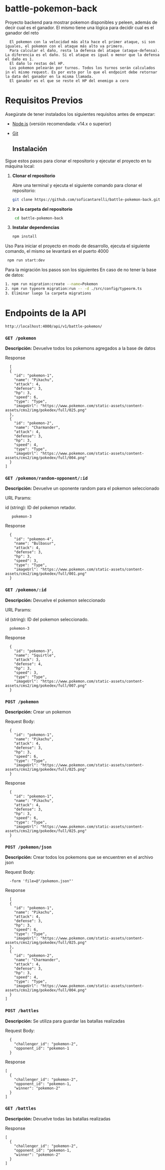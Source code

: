 # battle-pokemon-back

Proyecto backend para mostrar pokemon disponibles y peleen, además de decir cual es el ganador.
El mismo tiene una lógica para decidir cual es el ganador del reto
```
  El pokemon con la velocidad más alta hace el primer ataque, si son iguales, el pokemon con el ataque más alto va primero.
  Para calcular el daño, resta la defensa del ataque (ataque-defensa). La diferencia es el daño. Si el ataque es igual o menor que la defensa el daño es 1.
  El daño lo restas del HP.
  Los pokemon pelearán por turnos. Todos los turnos serán calculados in el mismo request. Es por esto por lo que el endpoint debe retornar la data del ganador en la misma llamada.
  El ganador es el que se reste el HP del enemigo a cero
```

# Requisitos Previos

Asegúrate de tener instalados los siguientes requisitos antes de empezar:

- [Node.js](https://nodejs.org/) (versión recomendada: v14.x o superior)
- [Git](https://git-scm.com/)

  ## Instalación

Sigue estos pasos para clonar el repositorio y ejecutar el proyecto en tu máquina local:

1. **Clonar el repositorio**

   Abre una terminal y ejecuta el siguiente comando para clonar el repositorio:

   ```bash
   git clone https://github.com/soficantarelli/battle-pokemon-back.git

2. **Ir a la carpeta del repositorio**

   ```bash
    cd battle-pokemon-back

3. **Instalar dependencias**

    ```bash
    npm install


Uso
Para iniciar el proyecto en modo de desarrollo, ejecuta el siguiente comando, el mismo se levantará en el puerto 4000
    
   ```bash
    npm run start:dev
   ````

Para la migración los pasos son los siguientes
En caso de no tener la base de datos:
```bash
1. npm run migration:create --name=Pokemon
2. npm run typeorm migration:run -- -d ./src/config/typeorm.ts
3. Eliminar luego la carpeta migrations
````

# Endpoints de la API
  ```
  http://localhost:4000/api/v1/battle-pokemon/
  ```


### `GET /pokemon`

**Descripción:** Devuelve todos los pokemons agregados a la base de datos

Response
  ```
    [
    {
      "id": "pokemon-1",
      "name": "Pikachu",
      "attack": 4,
      "defense": 3,
      "hp": 3,
      "speed": 6,
      "type": "Type",
      "imageUrl": "https://www.pokemon.com/static-assets/content-assets/cms2/img/pokedex/full/025.png"
    },
    {
      "id": "pokemon-2",
      "name": "Charmander",
      "attack": 4,
      "defense": 3,
      "hp": 3,
      "speed": 4,
      "type": "Type",
      "imageUrl": "https://www.pokemon.com/static-assets/content-assets/cms2/img/pokedex/full/004.png"
    }
]
  ```

### `GET /pokemon/random-opponent/:id`

**Descripción:** Devuelve un oponente random para el pokemon seleccionado

URL Params:

id (string): ID del pokemon retador.

 ```
    pokemon-3
  ```

Response
  ```
    {
      "id": "pokemon-4",
      "name": "Bulbasur",
      "attack": 4,
      "defense": 3,
      "hp": 3,
      "speed": 3,
      "type": "Type",
      "imageUrl": "https://www.pokemon.com/static-assets/content-assets/cms2/img/pokedex/full/001.png"
    }
  ```

### `GET /pokemon/:id`

**Descripción:** Devuelve el pokemon seleccionado

URL Params:

id (string): ID del pokemon seleccionado.

  ```
    pokemon-3
  ```

Response
  ```
    {
      "id": "pokemon-3",
      "name": "Squirtle",
      "attack": 3,
      "defense": 4,
      "hp": 3,
      "speed": 3,
      "type": "Type",
      "imageUrl": "https://www.pokemon.com/static-assets/content-assets/cms2/img/pokedex/full/007.png"
    }
  ```

### `POST /pokemon`

**Descripción:** Crear un pokemon

Request Body:

  ```
    {
      "id": "pokemon-1",
      "name": "Pikachu",
      "attack": 4,
      "defense": 3,
      "hp": 3,
      "speed": 6,
      "type": "Type",
      "imageUrl": "https://www.pokemon.com/static-assets/content-assets/cms2/img/pokedex/full/025.png"
    }
  ```

Response
  ```
    {
      "id": "pokemon-1",
      "name": "Pikachu",
      "attack": 4,
      "defense": 3,
      "hp": 3,
      "speed": 6,
      "type": "Type",
      "imageUrl": "https://www.pokemon.com/static-assets/content-assets/cms2/img/pokedex/full/025.png"
    }
  ```

### `POST /pokemon/json`

**Descripción:** Crear todos los pokemons que se encuentren en el archivo json

Request Body:

  ```
    -form 'file=@"/pokemon.json"'
  ```

Response
  ```
    [
    {
      "id": "pokemon-1",
      "name": "Pikachu",
      "attack": 4,
      "defense": 3,
      "hp": 3,
      "speed": 6,
      "type": "Type",
      "imageUrl": "https://www.pokemon.com/static-assets/content-assets/cms2/img/pokedex/full/025.png"
    },
    {
      "id": "pokemon-2",
      "name": "Charmander",
      "attack": 4,
      "defense": 3,
      "hp": 3,
      "speed": 4,
      "type": "Type",
      "imageUrl": "https://www.pokemon.com/static-assets/content-assets/cms2/img/pokedex/full/004.png"
    }
]
  ```
### `POST /battles`

**Descripción:** Se utiliza para guardar las batallas realizadas

Request Body:

  ```
    {
      "challenger_id": "pokemon-2",
      "opponent_id": "pokemon-1
    }
  ```

Response
  ```
[
    {
      "challenger_id": "pokemon-2",
      "opponent_id": "pokemon-1,
      "winner": "pokemon-2"
    }
]
  ```

### `GET /battles`

**Descripción:** Devuelve todas las batallas realizadas

Response
  ```
[
    {
      "challenger_id": "pokemon-2",
      "opponent_id": "pokemon-1,
      "winner": "pokemon-2"
    }
]
  ```
